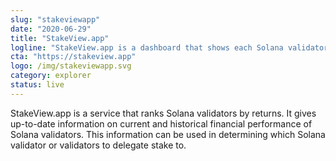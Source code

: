 ```yaml
---
slug: "stakeviewapp"
date: "2020-06-29"
title: "StakeView.app"
logline: "StakeView.app is a dashboard that shows each Solana validator by true and accurate staking returns."
cta: "https://stakeview.app"
logo: /img/stakeviewapp.svg
category: explorer 
status: live
---
```


StakeView.app is a service that ranks Solana validators by returns. It gives up-to-date information on current and historical financial performance of Solana validators. This information can be used in determining which Solana validator or validators to delegate stake to.

